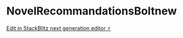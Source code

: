# NovelRecommandationsBoltnew

[Edit in StackBlitz next generation editor ⚡️](https://stackblitz.com/~/github.com/AquariusGarden/NovelRecommandationsBoltnew)